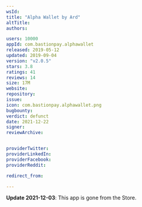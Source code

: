 ```yaml
---
wsId: 
title: "Alpha Wallet by Ard"
altTitle: 
authors:

users: 10000
appId: com.bastionpay.alphawallet
released: 2019-05-12
updated: 2019-09-04
version: "v2.0.5"
stars: 3.8
ratings: 41
reviews: 14
size: 17M
website: 
repository: 
issue: 
icon: com.bastionpay.alphawallet.png
bugbounty: 
verdict: defunct
date: 2021-12-22
signer: 
reviewArchive:


providerTwitter: 
providerLinkedIn: 
providerFacebook: 
providerReddit: 

redirect_from:

---
```



**Update 2021-12-03**: This app is gone from the Store.


